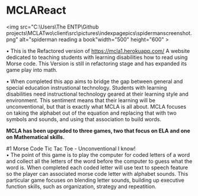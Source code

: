 # MCLAReact

<img
src="C:\Users\The ENTP\Github projects\MCLATwo\client\src\pictures\indexpagepics\spidermanscreenshot.png"
alt="spiderman reading a book"width="500" height="600" >

• This is the Refactored version of https://mcla1.herokuapp.com/ A website dedicated to teaching students with learning disabilities how to read using Morse code. This Version is still in refactoring stage and has expanded its game play into math.

• When completed this app aims to bridge the gap between general and
special education instrustional technology. Students with learning disabilities need instructional technology geared at their learning style and environment. This sentiment means that their learning will be unconventional, but that is exactly what MCLA is all about. MCLA focuses on taking the alphabet out of the equation and replacing that with two symbols and sounds, and using that association to build words.

<strong>MCLA has been upgraded to three games, two that focus on ELA and one on Mathematical skills.</strong>

#1 Morse Code Tic Tac Toe - Unconventional I know!<br>
• The point of this game is to play the computer for coded letters of a word and collect all the letters of the word before the computer to guess what the word is. When completed each coded letter will use text to speech feature so the player can associated morse code letter with alphabet sounds. This particular game focuses on blending letter sounds, building up executive function skills, such as organization, strategy and repeatition.
